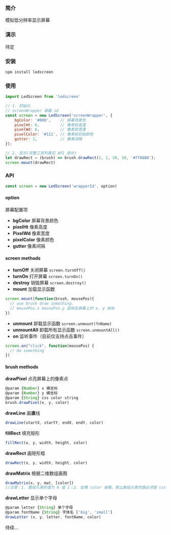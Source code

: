 ### 简介
模拟低分辨率显示屏幕

### 演示
待定

### 安装
`npm install ledscreen`

### 使用
``` javascript
import LedScreen from 'ledscreen'

// 1. 初始化
// screenWrapper 容器 id
const screen = new LedScreen('screenWrapper', {
    bgColor: '#000',    // 屏幕背景色
    pixelHt: 6,         // 像素粒高度
    pixelWd: 6,         // 像素粒宽度
    pixelColor: '#111', // 像素粒初始颜色
    gutter: 1,          // 像素间隔
});

// 2. 显示(完整工具列表见 API 部分)
let drawRect = (brush) => brush.drawRect(1, 1, 20, 10, '#ff8888');
screen.mount(drawRect)
```

### API
``` javascript
const screen = new LedScreen('wrapperId', option)
```

#### option
屏幕配置项
- **bgColor** 屏幕背景颜色
- **pixelHt** 像素高度
- **PixelWd** 像素宽度
- **pixelColor** 像素颜色
- **gutter** 像素间隔

#### screen methods
- **turnOff** 关闭屏幕
`screen.turnOff()`
- **turnOn** 打开屏幕
`screen.turnOn()`
- **destroy** 销毁屏幕
`screen.destroy()`
- **mount** 加载显示函数
``` javascript
screen.mount(function(brush, mousePos){
  // use brush draw something.
  // mousePos.x mousePos.y 鼠标在屏幕上的 x, y 坐标
})
```
- **unmount** 卸载显示函数
`screen.unmount(fnName)`
- **unmountAll** 卸载所有显示函数
`screen.unmountAll()`
- **on** 监听事件（目前仅支持点击事件）
``` javascript
screen.on("click", function(mousePos) {
  // do something
})
```
#### brush methods
**drawPixel** 点亮屏幕上的像素点
``` javascript
@param {Number} x 横坐标
@param {Number} y 横坐标
@param {String} css color string
brush.drawPixel(x, y, color)
```
**drawLine** 画**直**线
``` javascript
drawLine(startX, startY, endX, endY, color)
```
**fillRect** 填充矩形
``` javascript
fillRect(x, y, width, height, color)
```
**drawRect** 画矩形框
``` javascript
drawRect(x, y, width, height, color)
```
**drawMatrix** 根据二维数组画图
``` javascript
drawMatrix(x, y, mat, [color])
//注意：1. 数组元素的值为 0 或 1；2. 如果 color 省略，那么数组元素的值必须是 css color string
```
**drawLetter** 显示单个字母
``` javascript
@param letter {String} 单个字母
@param fontName {String} 字体名 ['big', 'small']
drawLetter (x, y, letter, fontName, color)
```
待续...
